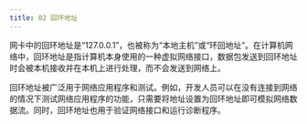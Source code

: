```yaml
---
title: 02 回环地址
---
```


网卡中的回环地址是“127.0.0.1”，也被称为“本地主机”或“环回地址”。在计算机网络中，回环地址是指计算机本身使用的一种虚拟网络接口，数据包发送到回环地址时会被本机接收并在本机上进行处理，而不会发送到网络上。

回环地址被广泛用于网络应用程序和测试。例如，开发人员可以在没有连接到网络的情况下测试网络应用程序的功能，只需要将地址设置为回环地址即可模拟网络数据流。同时，回环地址也用于验证网络接口和运行诊断程序。
